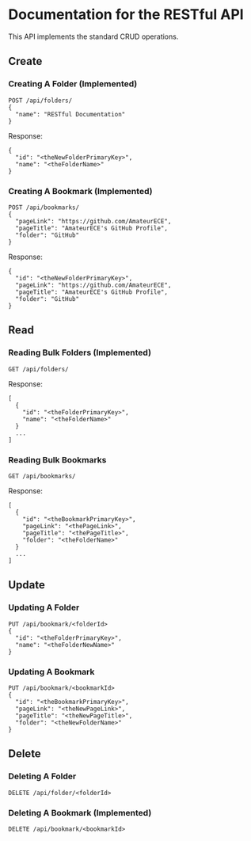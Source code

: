 # Documentation for the RESTful API

This API implements the standard CRUD operations.

## Create
### Creating A Folder (Implemented)
```
POST /api/folders/
{
  "name": "RESTful Documentation"
}
```

Response:

```
{
  "id": "<theNewFolderPrimaryKey>",
  "name": "<theFolderName>"
}
```

### Creating A Bookmark (Implemented)
```
POST /api/bookmarks/
{
  "pageLink": "https://github.com/AmateurECE",
  "pageTitle": "AmateurECE's GitHub Profile",
  "folder": "GitHub"
}
```

Response:

```
{
  "id": "<theNewFolderPrimaryKey>",
  "pageLink": "https://github.com/AmateurECE",
  "pageTitle": "AmateurECE's GitHub Profile",
  "folder": "GitHub"
}
```

## Read
### Reading Bulk Folders (Implemented)
```
GET /api/folders/
```

Response:

```
[
  {
    "id": "<theFolderPrimaryKey>",
    "name": "<theFolderName>"
  }
  ...
]
```

### Reading Bulk Bookmarks
```
GET /api/bookmarks/
```

Response:

```
[
  {
    "id": "<theBookmarkPrimaryKey>",
    "pageLink": "<thePageLink>",
    "pageTitle": "<thePageTitle>",
    "folder": "<theFolderName>"
  }
  ...
]
```

## Update
### Updating A Folder
```
PUT /api/bookmark/<folderId>
{
  "id": "<theFolderPrimaryKey>",
  "name": "<theFolderNewName>"
}
```

### Updating A Bookmark
```
PUT /api/bookmark/<bookmarkId>
{
  "id": "<theBookmarkPrimaryKey>",
  "pageLink": "<theNewPageLink>",
  "pageTitle": "<theNewPageTitle>",
  "folder": "<theNewFolderName>"
}
```

## Delete
### Deleting A Folder
```
DELETE /api/folder/<folderId>
```

### Deleting A Bookmark (Implemented)
```
DELETE /api/bookmark/<bookmarkId>
```

